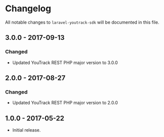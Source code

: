 # Changelog

All notable changes to `laravel-youtrack-sdk` will be documented in this file.

## 3.0.0 - 2017-09-13

### Changed

- Updated YouTrack REST PHP major version to 3.0.0

## 2.0.0 - 2017-08-27

### Changed

- Updated YouTrack REST PHP major version to 2.0.0

## 1.0.0 - 2017-05-22

- Initial release.
